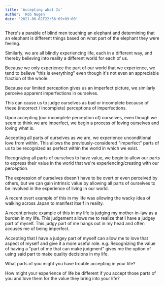 ```yaml
---
title: 'Accepting what Is'
author: 'Rob Nugen'
date: '2021-06-02T22:56:09+09:00'
---
```


There's a parable of blind men touching an elephant and determining
that an elephant is different things based on what part of the
elephant they were feeling.

Similarly, we are all blindly experiencing life, each in a different
way, and thereby believing into reality a different world for each of
us.

Because we only experience the part of our world that we experience,
we tend to believe "this is everything" even though it's not even an
appreciable fraction of the whole.

Because our limited perception gives us an imperfect picture, we
similarly perceive apparent imperfections in ourselves.

This can cause us to judge ourselves as bad or incomplete because of
these (incorrect / incomplete) perceptions of imperfections.

Upon accepting (our incomplete perception of) ourselves, even though
we seem to think we are imperfect, we begin a process of loving
ourselves and loving what is.

Accepting all parts of ourselves as we are, we experience
unconditional love from within.  This allows the previously-considered
"imperfect" parts of us to be recognized as perfect within the world
in which we exist.

Recognizing all parts of ourselves to have value, we begin to allow
our parts to express their value in the world that we're
experiencing/creating with our perception.

The expression of ourselves doesn't have to be overt or even perceived
by others, but we can gain intrinsic value by allowing all parts of
ourselves to be involved in the experience of living in our world.

A recent overt example of this in my life was allowing the wacky idea
of walking across Japan to manifest itself in reality.

A recent private example of this in my life is judging my
mother-in-law as a burden in my life.  This judgement allows me to
realize that I have a judgey part of myself.  This judgy part of me
hangs out in my head and often accuses me of being imperfect.

Accepting that I have a judgey part of myself can allow me to love
that aspect of myself and give it a more useful role.
e.g. Recognizing the value of having a "part of me that can make
judgment" gives me the option of using said part to make quality
decisions in my life.

What parts of you might you have trouble accepting in your life?

How might your experience of life be different if you accept those
parts of you and love them for the value they bring into your life?

